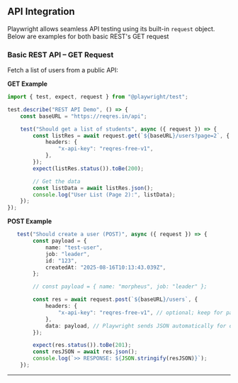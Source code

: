 ## API Integration

Playwright allows seamless API testing using its built-in `request` object. Below are examples for both basic REST's GET request

### Basic REST API – GET Request

Fetch a list of users from a public API:

**GET Example**
```ts
import { test, expect, request } from "@playwright/test";

test.describe("REST API Demo", () => {
    const baseURL = "https://reqres.in/api";

    test("Should get a list of students", async ({ request }) => {
        const listRes = await request.get(`${baseURL}/users?page=2`, {
            headers: {
                "x-api-key": "reqres-free-v1",
            },
        });
        expect(listRes.status()).toBe(200);

        // Get the data
        const listData = await listRes.json();
        console.log("User List (Page 2):", listData);
    });
});

```

**POST Example**

```ts
   test("Should create a user (POST)", async ({ request }) => {
        const payload = {
            name: "test-user",
            job: "leader",
            id: "123",
            createdAt: "2025-08-16T10:13:43.039Z",
        };

        // const payload = { name: "morpheus", job: "leader" };

        const res = await request.post(`${baseURL}/users`, {
            headers: {
                "x-api-key": "reqres-free-v1", // optional; keep for parity with your GET example
            },
            data: payload, // Playwright sends JSON automatically for objects
        });

        expect(res.status()).toBe(201);
        const resJSON = await res.json();
        console.log(`>> RESPONSE: ${JSON.stringify(resJSON)}`);
    });
```

---
